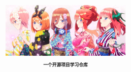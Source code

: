 <p align="center"><img src="/asset/miku.png" width=75%/></p>

<p align="center">
	<strong>一个开源项目学习仓库</strong></strong>
</p>
